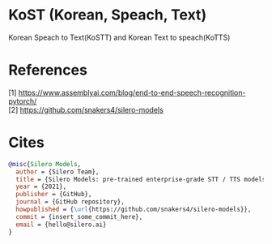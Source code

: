 # KoST (Korean, Speach, Text)
Korean Speach to Text(KoSTT) and Korean Text to speach(KoTTS)


# References
[1] https://www.assemblyai.com/blog/end-to-end-speech-recognition-pytorch/ <Br>
[2] https://github.com/snakers4/silero-models

# Cites
```BibTex
@misc{Silero Models,
  author = {Silero Team},
  title = {Silero Models: pre-trained enterprise-grade STT / TTS models and benchmarks},
  year = {2021},
  publisher = {GitHub},
  journal = {GitHub repository},
  howpublished = {\url{https://github.com/snakers4/silero-models}},
  commit = {insert_some_commit_here},
  email = {hello@silero.ai}
}
```
